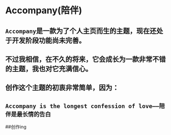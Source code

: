 # Accompany(陪伴)
## `Accompany`是一款为了个人主页而生的主题，现在还处于开发阶段功能尚未完善。
## 不过我相信，在不久的将来，它会成长为一款非常不错的主题，我也对它充满信心。
## 创作这个主题的初衷非常简单，因为：
## `Accompany is the longest confession of love——陪伴是最长情的告白`
##创作ing